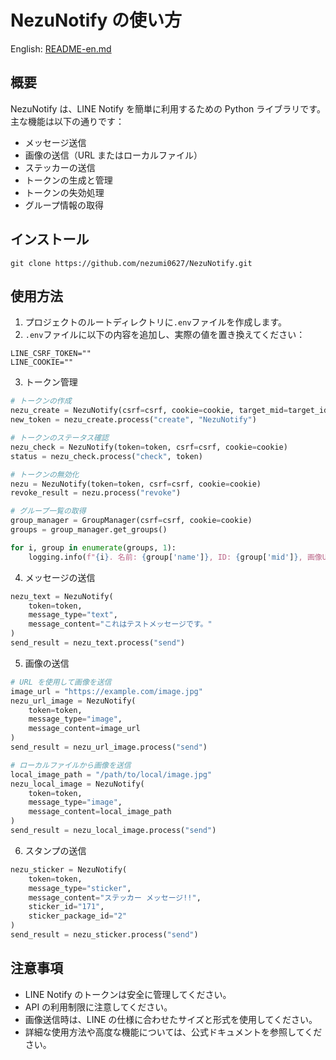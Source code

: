 # NezuNotify の使い方

English: [README-en.md](README-en.md)

## 概要

NezuNotify は、LINE Notify を簡単に利用するための Python ライブラリです。主な機能は以下の通りです：

- メッセージ送信
- 画像の送信（URL またはローカルファイル）
- ステッカーの送信
- トークンの生成と管理
- トークンの失効処理
- グループ情報の取得

## インストール

`git clone https://github.com/nezumi0627/NezuNotify.git`

## 使用方法

1. プロジェクトのルートディレクトリに`.env`ファイルを作成します。
2. `.env`ファイルに以下の内容を追加し、実際の値を置き換えてください：

```plaintext
LINE_CSRF_TOKEN=""
LINE_COOKIE=""
```

3. トークン管理

```python
# トークンの作成
nezu_create = NezuNotify(csrf=csrf, cookie=cookie, target_mid=target_id)
new_token = nezu_create.process("create", "NezuNotify")

# トークンのステータス確認
nezu_check = NezuNotify(token=token, csrf=csrf, cookie=cookie)
status = nezu_check.process("check", token)

# トークンの無効化
nezu = NezuNotify(token=token, csrf=csrf, cookie=cookie)
revoke_result = nezu.process("revoke")

# グループ一覧の取得
group_manager = GroupManager(csrf=csrf, cookie=cookie)
groups = group_manager.get_groups()

for i, group in enumerate(groups, 1):
    logging.info(f"{i}. 名前: {group['name']}, ID: {group['mid']}, 画像URL: {group['pictureUrl']}")

```

4. メッセージの送信

```python
nezu_text = NezuNotify(
    token=token,
    message_type="text",
    message_content="これはテストメッセージです。"
)
send_result = nezu_text.process("send")
```

5. 画像の送信

```python
# URL を使用して画像を送信
image_url = "https://example.com/image.jpg"
nezu_url_image = NezuNotify(
    token=token,
    message_type="image",
    message_content=image_url
)
send_result = nezu_url_image.process("send")

# ローカルファイルから画像を送信
local_image_path = "/path/to/local/image.jpg"
nezu_local_image = NezuNotify(
    token=token,
    message_type="image",
    message_content=local_image_path
)
send_result = nezu_local_image.process("send")
```

6. スタンプの送信

```python
nezu_sticker = NezuNotify(
    token=token,
    message_type="sticker",
    message_content="ステッカー メッセージ!!",
    sticker_id="171",
    sticker_package_id="2"
)
send_result = nezu_sticker.process("send")
```

## 注意事項

- LINE Notify のトークンは安全に管理してください。
- API の利用制限に注意してください。
- 画像送信時は、LINE の仕様に合わせたサイズと形式を使用してください。
- 詳細な使用方法や高度な機能については、公式ドキュメントを参照してください。
